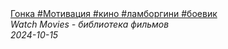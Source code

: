 <!--2024-10-15 16:29:43-->
<div class="yb">
  <a class="nodecor" href="/index.html?filmy/gonka_motivaciya_kino_lamborgini_boevik">
    <img class="preview" data-videoid="_IJR0O-8rNo" src="https://i4.ytimg.com/vi/_IJR0O-8rNo/hqdefault.jpg" align="middle" alt="">
  </a>
  <div class="inlbl text">
    <a class="nodecor" href="/index.html?filmy/gonka_motivaciya_kino_lamborgini_boevik">Гонка #Мотивация #кино #ламборгини #боевик</a><br>
    <i class="smaller2">Watch Movies - библиотека фильмов</i><br>
    <i class="smaller3">2024-10-15</i>
  </div>
</div>
